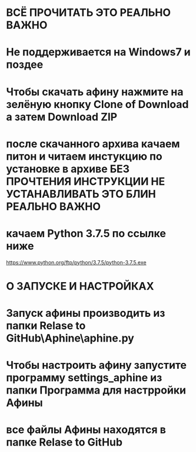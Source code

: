 # ВСЁ ПРОЧИТАТЬ ЭТО РЕАЛЬНО ВАЖНО
# Не поддерживается на Windows7 и поздее
# Чтобы скачать афину нажмите на зелёную кнопку Clone of Download а затем Download ZIP
# после скачанного архива качаем питон и читаем инстукцию  по установке в архиве БЕЗ ПРОЧТЕНИЯ ИНСТРУКЦИИ НЕ УСТАНАВЛИВАТЬ ЭТО БЛИН РЕАЛЬНО ВАЖНО
# качаем Python 3.7.5 по ссылке ниже 
https://www.python.org/ftp/python/3.7.5/python-3.7.5.exe
# О ЗАПУСКЕ И НАСТРОЙКАХ
# Запуск афины производить из папки Relase to GitHub\Aphine\aphine.py
# Чтобы настроить афину запустите программу settings_aphine из папки Программа для настрройки Афины
# все файлы Афины находятся в папке Relase to GitHub 
